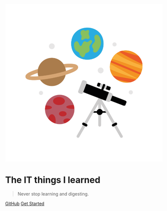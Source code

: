 <!-- _coverpage.md -->

![logo](./cover.svg)

# The IT things I learned

> Never stop learning and digesting.



[GitHub](https://github.com/wahyd4/knowledge-mind-mapping)
[Get Started](#knowledge-mind-mapping)


